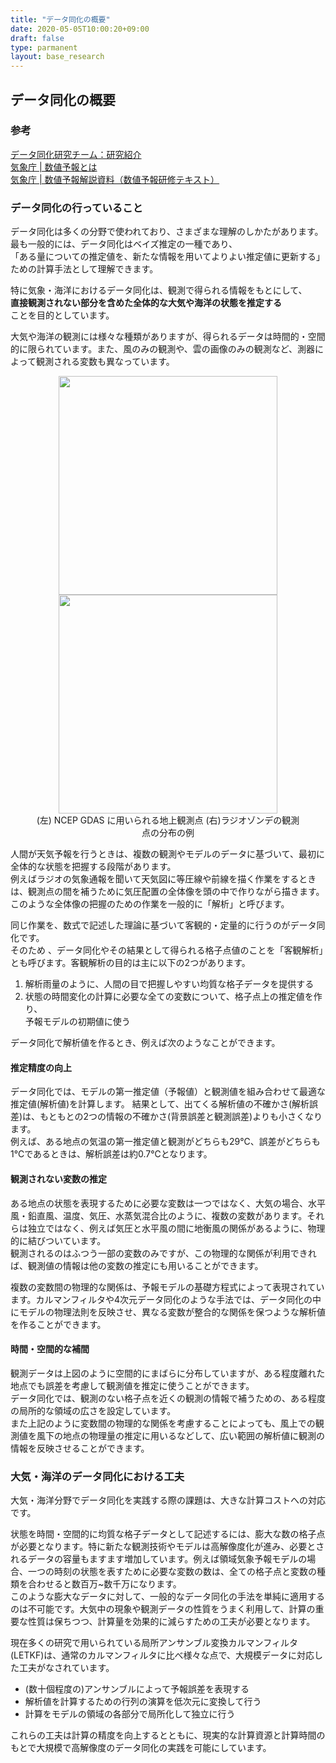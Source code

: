 ```yaml
---
title: "データ同化の概要"
date: 2020-05-05T10:00:20+09:00
draft: false
type: parmanent
layout: base_research
---
```


<!--

## 領域モデルとLETKFによる降水予報

現在所属する理研R-CCSデータ同化研究チームにて、局所アンサンブル変換カルマンフィルタ(LETKF)を用いた降水予報のためのデータ同化の研究を行っています。  
予報モデルには複合系気候科学研究チームで開発された領域気象予報モデル  
[SCALE-RM](http://r-ccs-climate.riken.jp/scale/ja/scale-rm/index.html)を利用しています。  

研究内容、研究成果は以下のプロジェクトページを参照ください。  

[JST CREST「『ビッグデータ同化』の技術革新の創出によるゲリラ豪雨予測の実証」](http://www.data-assimilation.riken.jp/BDA/index.html)  
(2018年度で終了、現在は後継プロジェクトの[ビッグデータ同化とAIによるリアルタイム気象予測の新展開](https://www.jst.go.jp/kisoken/aip/program/research/aip2019.html)が活動中)  

-->

## データ同化の概要

### 参考

[データ同化研究チーム：研究紹介](http://www.data-assimilation.riken.jp/jp/research/index.html)  
[気象庁 | 数値予報とは](https://www.jma.go.jp/jma/kishou/know/whitep/1-3-1.html)   
[気象庁 | 数値予報解説資料（数値予報研修テキスト）](https://www.jma.go.jp/jma/kishou/books/nwptext/nwptext.html)

### データ同化の行っていること

データ同化は多くの分野で使われており、さまざまな理解のしかたがあります。  
最も一般的には、データ同化はベイズ推定の一種であり、  
「ある量についての推定値を、新たな情報を用いてよりよい推定値に更新する」  
ための計算手法として理解できます。  

特に気象・海洋におけるデータ同化は、観測で得られる情報をもとにして、  
**直接観測されない部分を含めた全体的な大気や海洋の状態を推定する**  
ことを目的としています。  

大気や海洋の観測には様々な種類がありますが、得られるデータは時間的・空間的に限られています。また、風のみの観測や、雲の画像のみの観測など、測器によって観測される変数も異なっています。  

<figure align="center">
<img src="../../../images/assim/ADPSFC_0001.png" width=350px><img src="../../../images/assim/ADPUPA_0001.png" width=350px>
<figcaption>(左) NCEP GDAS に用いられる地上観測点 (右)ラジオゾンデの観測点の分布の例</figcaption>
</figure>

人間が天気予報を行うときは、複数の観測やモデルのデータに基づいて、最初に全体的な状態を把握する段階があります。  
例えばラジオの気象通報を聞いて天気図に等圧線や前線を描く作業をするときは、観測点の間を補うために気圧配置の全体像を頭の中で作りながら描きます。  
このような全体像の把握のための作業を一般的に「解析」と呼びます。  

同じ作業を、数式で記述した理論に基づいて客観的・定量的に行うのがデータ同化です。  
そのため
、データ同化やその結果として得られる格子点値のことを「客観解析」とも呼びます。客観解析の目的は主に以下の2つがあります。

1. 解析雨量のように、人間の目で把握しやすい均質な格子データを提供する
2. 状態の時間変化の計算に必要な全ての変数について、格子点上の推定値を作り、<br>予報モデルの初期値に使う

データ同化で解析値を作るとき、例えば次のようなことができます。

#### 推定精度の向上

データ同化では、モデルの第一推定値（予報値）と観測値を組み合わせて最適な推定値(解析値)を計算します。  結果として、出てくる解析値の不確かさ(解析誤差)は、もともとの2つの情報の不確かさ(背景誤差と観測誤差)よりも小さくなります。  
例えば、ある地点の気温の第一推定値と観測がどちらも29℃、誤差がどちらも1℃であるときは、解析誤差は約0.7℃となります。  

#### 観測されない変数の推定

ある地点の状態を表現するために必要な変数は一つではなく、大気の場合、水平風・鉛直風、温度、気圧、水蒸気混合比のように、複数の変数があります。それらは独立ではなく、例えば気圧と水平風の間に地衡風の関係があるように、物理的に結びついています。  
観測されるのはふつう一部の変数のみですが、この物理的な関係が利用できれば、観測値の情報は他の変数の推定にも用いることができます。  
  
複数の変数間の物理的な関係は、予報モデルの基礎方程式によって表現されています。カルマンフィルタや4次元データ同化のような手法では、データ同化の中にモデルの物理法則を反映させ、異なる変数が整合的な関係を保つような解析値を作ることができます。

#### 時間・空間的な補間

観測データは上図のように空間的にまばらに分布していますが、ある程度離れた地点でも誤差を考慮して観測値を推定に使うことができます。  
データ同化では、観測のない格子点を近くの観測の情報で補うための、ある程度の局所的な領域の広さを設定しています。  
また上記のように変数間の物理的な関係を考慮することによっても、風上での観測値を風下の地点の物理量の推定に用いるなどして、広い範囲の解析値に観測の情報を反映させることができます。

### 大気・海洋のデータ同化における工夫

大気・海洋分野でデータ同化を実践する際の課題は、大きな計算コストへの対応です。  

状態を時間・空間的に均質な格子データとして記述するには、膨大な数の格子点が必要となります。特に新たな観測技術やモデルは高解像度化が進み、必要とされるデータの容量もますます増加しています。例えば領域気象予報モデルの場合、一つの時刻の状態を表すために必要な変数の数は、全ての格子点と変数の種類を合わせると数百万~数千万になります。  
このような膨大なデータに対して、一般的なデータ同化の手法を単純に適用するのは不可能です。大気中の現象や観測データの性質をうまく利用して、計算の重要な性質は保ちつつ、計算量を効果的に減らすための工夫が必要となります。

現在多くの研究で用いられている局所アンサンブル変換カルマンフィルタ(LETKF)は、通常のカルマンフィルタに比べ様々な点で、大規模データに対応した工夫がなされています。

- (数十個程度の)アンサンブルによって予報誤差を表現する
- 解析値を計算するための行列の演算を低次元に変換して行う
- 計算をモデルの領域の各部分で局所化して独立に行う

これらの工夫は計算の精度を向上するとともに、現実的な計算資源と計算時間のもとで大規模で高解像度のデータ同化の実践を可能にしています。


